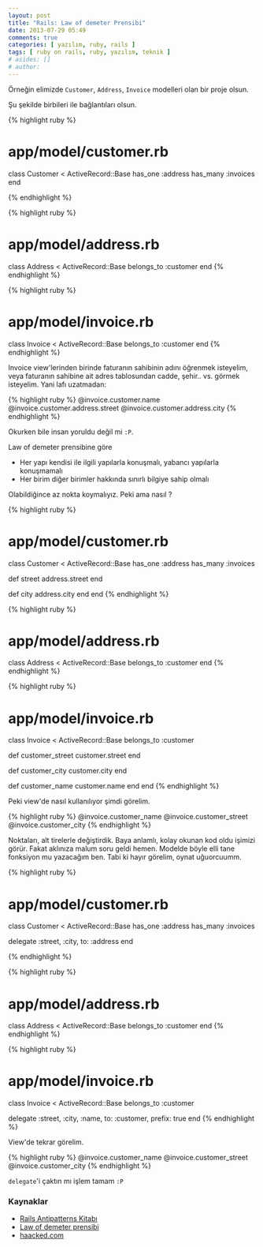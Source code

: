 ```yaml
---
layout: post
title: "Rails: Law of demeter Prensibi"
date: 2013-07-29 05:49
comments: true
categories: [ yazılım, ruby, rails ]
tags: [ ruby on rails, ruby, yazılım, teknik ]
# asides: []
# author:
---
```

Örneğin elimizde `Customer`, `Address`, `Invoice` modelleri olan bir proje olsun.

<!-- more -->

Şu şekilde birbileri ile bağlantıları olsun.

{% highlight ruby %}
#   app/model/customer.rb
class Customer < ActiveRecord::Base
  has_one :address
  has_many :invoices
end

{% endhighlight %}


{% highlight ruby %}
#   app/model/address.rb
class Address < ActiveRecord::Base
  belongs_to :customer
end
{% endhighlight %}


{% highlight ruby %}
#   app/model/invoice.rb
class Invoice < ActiveRecord::Base
  belongs_to :customer
end
{% endhighlight %}

Invoice view'lerinden birinde faturanın sahibinin adını öğrenmek isteyelim, veya
faturanın sahibine ait adres tablosundan cadde, şehir.. vs. görmek
isteyelim. Yani lafı uzatmadan:

{% highlight ruby %}
@invoice.customer.name
@invoice.customer.address.street
@invoice.customer.address.city
{% endhighlight %}

Okurken bile insan yoruldu değil mi `:P`.

Law of demeter prensibine göre

- Her yapı kendisi ile ilgili yapılarla konuşmalı, yabancı yapılarla konuşmamalı
- Her birim diğer birimler hakkında sınırlı bilgiye sahip olmalı

Olabildiğince az nokta koymalıyız. Peki ama nasıl ?

{% highlight ruby %}
#   app/model/customer.rb
class Customer < ActiveRecord::Base
  has_one :address
  has_many :invoices

  def street
    address.street
  end

  def city
    address.city
  end
end
{% endhighlight %}


{% highlight ruby %}
#   app/model/address.rb
class Address < ActiveRecord::Base
  belongs_to :customer
end
{% endhighlight %}


{% highlight ruby %}
#   app/model/invoice.rb
class Invoice < ActiveRecord::Base
  belongs_to :customer

  def customer_street
    customer.street
  end

  def customer_city
    customer.city
  end

  def customer_name
    customer.name
  end
end
{% endhighlight %}

Peki view'de nasıl kullanılıyor şimdi görelim.

{% highlight ruby %}
@invoice.customer_name
@invoice.customer_street
@invoice.customer_city
{% endhighlight %}

Noktaları, alt tirelerle değiştirdik.
Baya anlamlı, kolay okunan kod oldu işimizi görür. Fakat aklınıza malum soru
geldi hemen. Modelde böyle elli tane fonksiyon mu yazacağım ben. Tabi ki hayır
görelim, oynat uğuorcuumm.

{% highlight ruby %}
#   app/model/customer.rb
class Customer < ActiveRecord::Base
  has_one :address
  has_many :invoices

  delegate :street,
           :city,
           to: :address
end

{% endhighlight %}


{% highlight ruby %}
#   app/model/address.rb
class Address < ActiveRecord::Base
  belongs_to :customer
end
{% endhighlight %}


{% highlight ruby %}
#   app/model/invoice.rb
class Invoice < ActiveRecord::Base
  belongs_to :customer

  delegate :street,
           :city,
           :name,
           to: :customer,
           prefix: true
end
{% endhighlight %}

View'de tekrar görelim.

{% highlight ruby %}
@invoice.customer_name
@invoice.customer_street
@invoice.customer_city
{% endhighlight %}

`delegate`'i çaktın mı işlem tamam `:P`

### Kaynaklar

- [Rails Antipatterns Kitabı]()
- [Law of demeter prensibi](http://www.tanerdiler.com/article/5-law-of-demeter-prensibi)
- [haacked.com](http://haacked.com/archive/2009/07/13/law-of-demeter-dot-counting.aspx)

